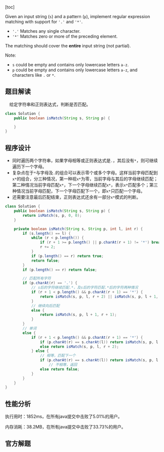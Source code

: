 [toc]

Given an input string (`s`) and a pattern (`p`), implement regular expression matching with support for `'.'` and `'*'`.

* `'.'` Matches any single character.
* `'*'` Matches zero or more of the preceding element.

The matching should cover the **entire** input string (not partial).



Note:

* `s` could be empty and contains only lowercase letters `a-z`.
* `p` could be empty and contains only lowercase letters `a-z`, and characters like `.` or `*`.



## 题目解读

&emsp;给定字符串和正则表达式，判断是否匹配。

```java
class Solution {
    public boolean isMatch(String s, String p) {

    }
}
```

## 程序设计

* 同时遍历两个字符串，如果字母相等或正则表达式是`.`，其后没有`*`，则可继续遍历下一个字母。
* 复杂点在于`*`与字母及`.`的组合可以表示零个或多个字母。这样当前字母匹配到`x*`的组合，分三种情况，第一种视`x*`为零，当前字母与其后的字母继续匹配；第二种情况当前字母匹配`x*`，下一个字母继续匹配`x*`，表示`x*`匹配多个；第三种情况当前字母匹配，下一个字母匹配下一个，即`x*`只匹配一个字母。
* 还需要注意最后匹配结束，正则表达式还余有一部分`x*`模式的判断。

```java
class Solution {
    public boolean isMatch(String s, String p) {
        return isMatch(s, p, 0, 0);
    }

    private boolean isMatch(String s, String p, int l, int r) {
        if (s.length() == l) {
            while (r < p.length()) {
                if (r + 1 >= p.length() || p.charAt(r + 1) != '*') break;
                r += 2;
            }
            if (p.length() == r) return true;
            return false;
        }
        if (p.length() == r) return false;

        // 匹配所有字符
        if (p.charAt(r) == '.') {
            // s后的字符继续匹配.*，及s后的字符匹配.*后的字符两种情况
            if (r + 1 < p.length() && p.charAt(r + 1) == '*') {
                return isMatch(s, p, l, r + 2) || isMatch(s, p, l + 1, r) || isMatch(s, p, l + 1, r + 2);
            }
            // 继续向后匹配
            else {
                return isMatch(s, p, l + 1, r + 1);
            }
        }
        // 单词
        else {
            if (r + 1 < p.length() && p.charAt(r + 1) == '*') {
                if (p.charAt(r) == s.charAt(l)) return isMatch(s, p, l, r + 2) || isMatch(s, p, l + 1, r) || isMatch(s, p, l + 1, r + 2);
                else return isMatch(s, p, l, r + 2);
            } else {
                // 相等，匹配下一个
                if (p.charAt(r) == s.charAt(l)) return isMatch(s, p, l + 1, r + 1);
                    // 不相等，返回
                else return false;
            }
        }
    }
}
```

## 性能分析

执行用时：1852ms，在所有java提交中击败了5.01%的用户。

内存消耗：38.2MB，在所有java提交中击败了33.73%的用户。

## 官方解题

